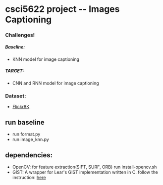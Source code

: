 # csci5622 project -- Images Captioning

### Challenges!
##### Baseline:
* KNN model for image captioning
##### TARGET:
* CNN and RNN model for image captioning

### Dataset:
* [Flickr8K](http://nlp.cs.illinois.edu/HockenmaierGroup/Framing_Image_Description/KCCA.html)

## run baseline
* run format.py
* run image_knn.py

## dependencies:
* OpenCV: for feature extraction(SIFT, SURF, ORB)
run install-opencv.sh
* GIST: A wrapper for Lear's GIST implementation written in C.
follow the instruction: [here](https://github.com/yuichiroTCY/lear-gist-python)